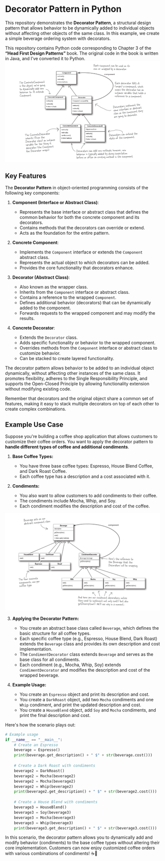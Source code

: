 # Decorator Pattern in Python

This repository demonstrates the **Decorator Pattern**, a structural design pattern that allows behavior to be dynamically added to individual objects without affecting other objects of the same class. In this example, we create a simple beverage ordering system with decorators.

This repository contains Python code corresponding to Chapter 3 of the **“Head First Design Patterns”** book. The original code in the book is written in Java, and I’ve converted it to Python.
![decorator_pattern](./images/decorator_pattern.png)

## Key Features
The **Decorator Pattern** in object-oriented programming consists of the following key components:

1. **Component (Interface or Abstract Class)**:
   - Represents the base interface or abstract class that defines the common behavior for both the concrete component and its decorators.
   - Contains methods that the decorators can override or extend.
   - Acts as the foundation for the entire pattern.

2. **Concrete Component**:
   - Implements the `Component` interface or extends the `Component` abstract class.
   - Represents the actual object to which decorators can be added.
   - Provides the core functionality that decorators enhance.

3. **Decorator (Abstract Class)**:
   - Also known as the wrapper class.
   - Inherits from the `Component` interface or abstract class.
   - Contains a reference to the wrapped `Component`.
   - Defines additional behavior (decorators) that can be dynamically added to the component.
   - Forwards requests to the wrapped component and may modify the results.

4. **Concrete Decorator**:
   - Extends the `Decorator` class.
   - Adds specific functionality or behavior to the wrapped component.
   - Overrides methods from the `Component` interface or abstract class to customize behavior.
   - Can be stacked to create layered functionality.

The decorator pattern allows behavior to be added to an individual object dynamically, without affecting other instances of the same class. It promotes flexibility, adheres to the Single Responsibility Principle, and supports the Open-Closed Principle by allowing functionality extension without modifying existing code.

Remember that decorators and the original object share a common set of features, making it easy to stack multiple decorators on top of each other to create complex combinations.

## Example Use Case

Suppose you're building a coffee shop application that allows customers to customize their coffee orders. You want to apply the decorator pattern to **handle different types of coffee and additional condiments**.

1. **Base Coffee Types:**
   - You have three base coffee types: Espresso, House Blend Coffee, and Dark Roast Coffee.
   - Each coffee type has a description and a cost associated with it.

2. **Condiments:**
   - You also want to allow customers to add condiments to their coffee.
   - The condiments include Mocha, Whip, and Soy.
   - Each condiment modifies the description and cost of the coffee.

![decorator_pattern_example](./images/decorator_pattern_example.png)

3. **Applying the Decorator Pattern:**
   - You create an abstract base class called `Beverage`, which defines the basic structure for all coffee types.
   - Each specific coffee type (e.g., Espresso, House Blend, Dark Roast) extends the `Beverage` class and provides its own description and cost implementation.
   - The `CondimentDecorator` class extends `Beverage` and serves as the base class for all condiments.
   - Each condiment (e.g., Mocha, Whip, Soy) extends `CondimentDecorator` and modifies the description and cost of the wrapped beverage.

4. **Example Usage:**
   - You create an `Espresso` object and print its description and cost.
   - You create a `DarkRoast` object, add two `Mocha` condiments and one `Whip` condiment, and print the updated description and cost.
   - You create a `HouseBlend` object, add `Soy` and `Mocha` condiments, and print the final description and cost.

Here's how the scenario plays out:

```python
# Example usage
if __name__ == "__main__":
    # Create an Espresso
    beverage = Espresso()
    print(beverage.get_description() + " $" + str(beverage.cost()))

    # Create a Dark Roast with condiments
    beverage2 = DarkRoast()
    beverage2 = Mocha(beverage2)
    beverage2 = Mocha(beverage2)
    beverage2 = Whip(beverage2)
    print(beverage2.get_description() + " $" + str(beverage2.cost()))

    # Create a House Blend with condiments
    beverage3 = HouseBlend()
    beverage3 = Soy(beverage3)
    beverage3 = Mocha(beverage3)
    beverage3 = Whip(beverage3)
    print(beverage3.get_description() + " $" + str(beverage3.cost()))
```

In this scenario, the decorator pattern allows you to dynamically add and modify behavior (condiments) to the base coffee types without altering their core implementation. Customers can now enjoy customized coffee orders with various combinations of condiments! ☕🌟
